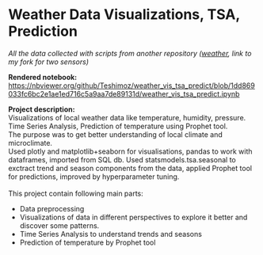 # Weather Data Visualizations, TSA, Prediction
*All the data collected with scripts from another repository ([weather](https://github.com/Teshimoz/weather), link to my fork for two sensors)*

<b>Rendered notebook:</b><br>
https://nbviewer.org/github/Teshimoz/weather_vis_tsa_predict/blob/1dd869033fc6bc2e1ae1ed716c5a9aa7de89131d/weather_vis_tsa_predict.ipynb

<b>Project description:</b><br>
Visualizations of local weather data like temperature, humidity, pressure. Time Series Analysis, Prediction of temperature using Prophet tool.<br>
The purpose was to get better understanding of local climate and microclimate.<br>
Used plotly and matplotlib+seaborn for visualisations, pandas to work with dataframes, imported from SQL db. Used statsmodels.tsa.seasonal to exctract trend and season components from the data, applied Prophet tool for predictions, improved by hyperparameter tuning.<br>
<br>This project contain following main parts:
* Data preprocessing
* Visualizations of data in different perspectives to explore it better and discover some patterns.
* Time Series Analysis to understand trends and seasons
* Prediction of temperature by Prophet tool
